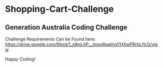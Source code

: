 # Shopping-Cart-Challenge

Generation Australia Coding Challenge
-------------------------------------

Challenge Requirements Can be Found here:
https://drive.google.com/file/d/1_s8mLhP__ImxoRqaImsYHXwPRrbLflcG/view

Happy Coding!
